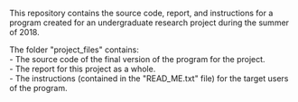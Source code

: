 This repository contains the source code, report, and instructions for a program created for an undergraduate research project during the summer of 2018.

The folder "project_files" contains:  
	- The source code of the final version of the program for the project.  
	- The report for this project as a whole.  
	- The instructions (contained in the "READ_ME.txt" file) for the target users of the program.
